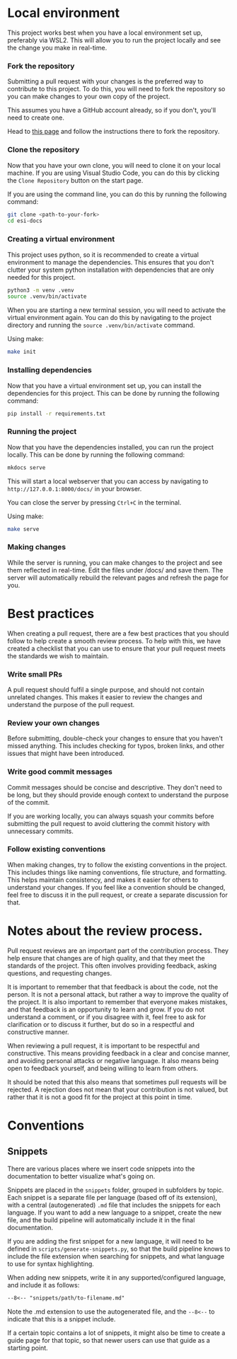 # Local environment

This project works best when you have a local environment set up, preferably via WSL2.
This will allow you to run the project locally and see the change you make in real-time.

### Fork the repository

Submitting a pull request with your changes is the preferred way to contribute to this project.
To do this, you will need to fork the repository so you can make changes to your own copy of the project.

This assumes you have a GitHub account already, so if you don't, you'll need to create one.

Head to [this page](https://github.com/esi/esi-docs/fork) and follow the instructions there to fork the repository.

### Clone the repository

Now that you have your own clone, you will need to clone it on your local machine.
If you are using Visual Studio Code, you can do this by clicking the `Clone Repository` button on the start page.

If you are using the command line, you can do this by running the following command:

```bash
git clone <path-to-your-fork>
cd esi-docs
```

### Creating a virtual environment

This project uses python, so it is recommended to create a virtual environment to manage the dependencies.
This ensures that you don't clutter your system python installation with dependencies that are only needed
for this project.

```bash
python3 -m venv .venv
source .venv/bin/activate
```

When you are starting a new terminal session, you will need to activate the virtual environment again.
You can do this by navigating to the project directory and running the `source .venv/bin/activate` command.

Using make:
```bash
make init
```

### Installing dependencies

Now that you have a virtual environment set up, you can install the dependencies for this project.
This can be done by running the following command:

```bash
pip install -r requirements.txt
```

### Running the project

Now that you have the dependencies installed, you can run the project locally.
This can be done by running the following command:

```bash
mkdocs serve
```

This will start a local webserver that you can access by navigating to `http://127.0.0.1:8000/docs/` in your browser.

You can close the server by pressing `Ctrl+C` in the terminal.

Using make:
```bash
make serve
```

### Making changes

While the server is running, you can make changes to the project and see them reflected in real-time.
Edit the files under /docs/ and save them.
The server will automatically rebuild the relevant pages and refresh the page for you.

# Best practices

When creating a pull request, there are a few best practices that you should follow to help create a smooth review process.
To help with this, we have created a checklist that you can use to ensure that your pull request meets the standards we wish to maintain.

### Write small PRs

A pull request should fulfil a single purpose, and should not contain unrelated changes.
This makes it easier to review the changes and understand the purpose of the pull request.

### Review your own changes

Before submitting, double-check your changes to ensure that you haven't missed anything.
This includes checking for typos, broken links, and other issues that might have been introduced.

### Write good commit messages

Commit messages should be concise and descriptive.
They don't need to be long, but they should provide enough context to understand the purpose of the commit.

If you are working locally, you can always squash your commits before submitting the pull request to avoid cluttering the commit history with unnecessary commits.

### Follow existing conventions

When making changes, try to follow the existing conventions in the project.
This includes things like naming conventions, file structure, and formatting.
This helps maintain consistency, and makes it easier for others to understand your changes.
If you feel like a convention should be changed, feel free to discuss it in the pull request, or create a separate discussion for that.

# Notes about the review process.

Pull request reviews are an important part of the contribution process.
They help ensure that changes are of high quality, and that they meet the standards of the project.
This often involves providing feedback, asking questions, and requesting changes.

It is important to remember that that feedback is about the code, not the person.
It is not a personal attack, but rather a way to improve the quality of the project.
It is also important to remember that everyone makes mistakes, and that feedback is an opportunity to learn and grow.
If you do not understand a comment, or if you disagree with it, feel free to ask for clarification or to discuss it further, but do so in a respectful and constructive manner.

When reviewing a pull request, it is important to be respectful and constructive.
This means providing feedback in a clear and concise manner, and avoiding personal attacks or negative language.
It also means being open to feedback yourself, and being willing to learn from others.

It should be noted that this also means that sometimes pull requests will be rejected.
A rejection does not mean that your contribution is not valued, but rather that it is not a good fit for the project at this point in time.

# Conventions

## Snippets

There are various places where we insert code snippets into the documentation to better visualize what's going on.

Snippets are placed in the `snippets` folder, grouped in subfolders by topic. Each snippet is a separate file per language (based off of its extension), with a central (autogenerated) `.md` file that includes the snippets for each language. If you want to add a new language to a snippet, create the new file, and the build pipeline will automatically include it in the final documentation.

If you are adding the first snippet for a new language, it will need to be defined in `scripts/generate-snippets.py`, so that the build pipeline knows to include the file extension when searching for snippets, and what language to use for syntax highlighting.

When adding new snippets, write it in any supported/configured language, and include it as follows:

```markdown
--8<-- "snippets/path/to-filename.md"
```

Note the .md extension to use the autogenerated file, and the `--8<--` to indicate that this is a snippet include.

If a certain topic contains a lot of snippets, it might also be time to create a guide page for that topic, so that newer users can use that guide as a starting point.
